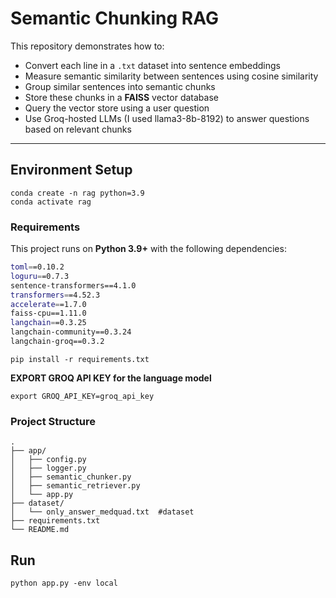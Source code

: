 # Semantic Chunking RAG

This repository demonstrates how to:

- Convert each line in a `.txt` dataset into sentence embeddings  
- Measure semantic similarity between sentences using cosine similarity  
- Group similar sentences into semantic chunks  
- Store these chunks in a **FAISS** vector database  
- Query the vector store using a user question  
- Use Groq-hosted LLMs (I used llama3-8b-8192) to answer questions based on relevant chunks

---

## Environment Setup
```
conda create -n rag python=3.9
conda activate rag
```

### Requirements

This project runs on **Python 3.9+** with the following dependencies:

```bash
toml==0.10.2
loguru==0.7.3
sentence-transformers==4.1.0
transformers==4.52.3
accelerate==1.7.0
faiss-cpu==1.11.0
langchain==0.3.25
langchain-community==0.3.24
langchain-groq==0.3.2

```

```
pip install -r requirements.txt
```

**EXPORT GROQ API KEY for the language model**
```
export GROQ_API_KEY=groq_api_key
```

### Project Structure
```
.
├── app/
│   ├── config.py
│   ├── logger.py
│   ├── semantic_chunker.py
│   ├── semantic_retriever.py
│   └── app.py
├── dataset/
│   └── only_answer_medquad.txt  #dataset
├── requirements.txt
└── README.md
```



## Run

```
python app.py -env local
```